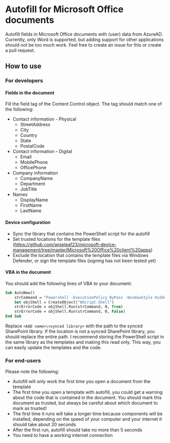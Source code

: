 # Autofill for Microsoft Office documents
Autofill fields in Microsoft Office documents with (user) data from AzureAD.
Currently, only Word is supported, but adding support for other applications should not be too much work. Feel free to create an issue for this or create a pull request.

## How to use
### For developers
#### Fields in the document
Fill the field tag of the Content Control object. The tag should match one of the following:
* Contact information - Physical
  * StreetAddress
  * City
  * Country
  * State
  * PostalCode
* Contact information – Digital
  * Email
  * MobilePhone
  * OfficePhone
* Company information
  * CompanyName
  * Department
  * JobTitle
* Names
  * DisplayName
  * FirstName
  * LastName
  
#### Device configuration
* Sync the library that contains the PowerShell script for the autofill
* Set trusted locations for the template files (https://github.com/wiseleaf23/microsoft-device-management/tree/master/Microsoft%20Office%20client%20apps)
* Exclude the location that contains the template files via Windows Defender, or sign the template files (signing has not been tested yet)

#### VBA in the document
You should add the following lines of VBA to your document:
```vb
Sub AutoNew()
    strCommand = "Powershell -ExecutionPolicy ByPass -WindowStyle Hidden -File ""%UserProfile%\<AAD name>\<synced library>\Autofill-Fields.ps1"""
    Set objShell = CreateObject("WScript.Shell")
    strErrorCode = objShell.Run(strCommand, 0, True)
    strErrorCode = objShell.Run(strCommand, 0, False)
End Sub
```
Replace `<AAD name>\<synced library>` with the path to the synced SharePoint library. If the location is not a synced SharePoint library, you should replace the entire path. I recommend storing the PowerShell script in the same library as the templates and making this read only. This way, you can easily update the templates and the code.

### For end-users
Please note the following:
* Autofill will only work the first time you open a document from the template
* The first time you open a template with autofill, you could get a warning about the code that is contained in the document. You should mark this document as trusted, but always be careful about which document to mark as trusted!
* The first time it runs will take a longer time because components will be installed, depending on the speed of your computer and your internet it should take about 20 seconds
* After the first run, autofill should take no more than 5 seconds
* You need to have a working internet connection

